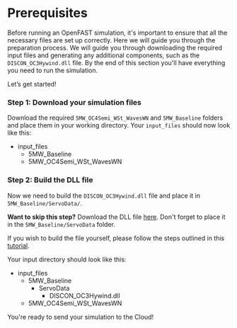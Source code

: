 # Prerequisites
Before running an OpenFAST simulation, it's important to ensure that all the necessary files are set up correctly. 
Here we will guide you through the preparation process. We will guide you through downloading the required input files and generating any additional components, 
such as the `DISCON_OC3Hywind.dll` file. By the end of this section you'll have everything you need to run the simulation.

Let’s get started!

### Step 1: Download your simulation files
Download the required `5MW_OC4Semi_WSt_WavesWN` and `5MW_Baseline` folders and place them in your working directory. Your `input_files` should now look like this:
- input_files
    - 5MW_Baseline
    - 5MW_OC4Semi_WSt_WavesWN

### Step 2: Build the DLL file
Now we need to build the `DISCON_OC3Hywind.dll` file and place it in `5MW_Baseline/ServoData/`.

**Want to skip this step?** Download the DLL file [here](https://storage.googleapis.com/inductiva-simulators-sources/DISCON_OC3Hywind.dll). 
Don't forget to place it in the `5MW_Baseline/ServoData` folder.

If you wish to build the file yourself, please follow the steps outlined in this [tutorial](https://inductiva.ai/guides/openfast/CreateDLL).

Your input directory should look like this:
- input_files
    - 5MW_Baseline
        - ServoData
            - DISCON_OC3Hywind.dll
    - 5MW_OC4Semi_WSt_WavesWN

You're ready to send your simulation to the Cloud!
